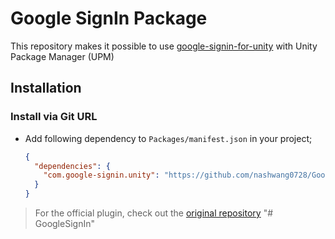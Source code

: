 # Google SignIn Package

This repository makes it possible to use [google-signin-for-unity](https://github.com/googlesamples/google-signin-unity) with Unity Package Manager (UPM)

## Installation

### Install via Git URL

- Add following dependency to `Packages/manifest.json` in your project;

  ```json
  {
    "dependencies": {
      "com.google-signin.unity": "https://github.com/nashwang0728/GoogleSignIn"
    }
  }
  ```

> For the official plugin, check out the [original repository](https://github.com/googlesamples/google-signin-unity)
"# GoogleSignIn" 
